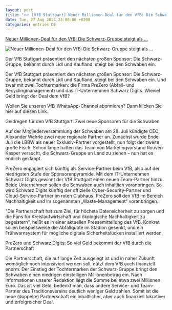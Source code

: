 ```yaml
---
layout: post
title: "🔥🔥 [VfB Stuttgart] Neuer Millionen-Deal für den VfB: Die Schwarz-Gruppe steigt als ..."
date: Tue, 27 Aug 2024 23:00:00 +0200
categories: entries DE
---
```

[Neuer Millionen-Deal für den VfB: Die Schwarz-Gruppe steigt als ...](https://www.zvw.de/vfb-stuttgart/neuer-millionen-deal-f%C3%BCr-den-vfb-die-schwarz-gruppe-steigt-als-sponsor-ein_arid-858670)

![Neuer Millionen-Deal für den VfB: Die Schwarz-Gruppe steigt als ...](https://www.zvw.de/cms_media/module_img/6288/3144001_1_org_3137146_1_org_3111805_1_org_3103060_1_org_3067352_1_org_3051280_1_org_2976976_1_org_FFB71BDD-79E8-4AD0-BCB4-925169CB185D_1_201_a.jpeg)

Der VfB Stuttgart präsentiert den nächsten großen Sponsor: Die Schwarz-Gruppe, bekannt durch Lidl und Kaufland, steigt bei den Schwaben ein.

Der VfB Stuttgart präsentiert den nächsten großen Sponsor: Die Schwarz-Gruppe, bekannt durch Lidl und Kaufland, steigt bei den Schwaben ein. Und zwar mit zwei Tochtermarken: die Firma PreZero (Abfall- und Recyclingmanagement) und das IT-Unternehmen Schwarz Digits. Wieviel Geld bringt der Deal dem VfB?

Wollen Sie unseren VfB-WhatsApp-Channel abonnieren? Dann klicken Sie hier auf diesen Link.

Geldregen für den VfB Stuttgart: Zwei neue Sponsoren für die Schwaben

Auf der Mitgliederversammlung der Schwaben am 28. Juli kündigte CEO Alexander Wehrle zwei neue regionale Partner an. Zunächst wurde Ende Juli die LBBW als neuer Exklusiv-Partner vorgestellt, nun folgt der zweite große Fisch. Schon lange hatten das Team von Marketingvorstand Rouven Kasper versucht, die Schwarz-Gruppe an Land zu ziehen – nun hat es endlich geklappt.

PreZero engagiert sich künftig als Service-Partner beim VfB, also auf der niedrigsten Stufe der Sponsorenpyramide. Mit dem IT-Unternehmen Schwarz Digits gewinnt der VfB Stuttgart einen neuen Team-Partner hinzu. Beide Unternehmen sollen die Schwaben auch inhaltlich voranbringen. So wird Schwarz Digits künftig der offizielle Cyber-Security-Partner und Cloud-Service-Partner im roten Clubhaus. PreZero soll den VfB im Bereich Nachhaltigkeit und im sogenannten „Waste-Management“ voranbringen.

"Die Partnerschaft hat zum Ziel, für höchste Datensicherheit zu sorgen und die Fans für Kreislaufwirtschaft und ökologische Nachhaltigkeit zu begeistern", heißt es in einer aktuellen Pressemitteilung des VfB. Konkret sollen beispielsweise die Abfallquote im Stadion gesenkt, und ein Frühwarnsystem für mögliche digitale Sicherheitslücken installiert werden.

PreZero und Schwarz Digits: So viel Geld bekommt der VfB durch die Partnerschaft

Die Partnerschaft, die auf lange Zeit ausgelegt ist und in naher Zukunft womöglich noch intensiviert werden soll, nützt dem VfB auch finanziell enorm. Der Einstieg der Tochtermarken der Schwarz-Gruppe bringt den Schwaben einen niedrigen einstelligen Millionenbetrag ein. Nach Informationen unserer Redaktion liegt die Summe bei etwa zwei Millionen Euro. Das ist viel Geld, bedenkt man, dass andere Service- und Team-Partner des Traditionsvereins deutlich weniger Geld zahlen. Somit ist die neue (doppelte) Partnerschaft ein inhaltlicher, aber auch finanziell lukrativer und erfolgreicher Deal.


